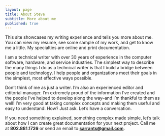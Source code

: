 ```yaml
---
layout: page
title: About Steve
subtitle: More about me
published: true
---
```


This site showcases my writing experience and tells you more about me. You can view my resume, see some sample of my work, and get to know me a little. My specialties are online and print documentation.

I am a technical writer with over 30 years of experience in the computer software, hardware, and service industries. The simplest way to describe the many things I do as a technical writer is that I build a bridge between people and technology. I help people and organizations meet their goals in the simplest, most effective ways possible.

Don&#8217;t think of me as just a writer. I&#8217;m also an experienced editor and editorial manager. I&#8217;m extremely proud of the information I&#8217;ve created and the people I&#8217;ve helped to develop along the way&#8211;and I&#8217;m thankful to them as well! I&#8217;m very good at taking complex concepts and making them useful and easy to understand. How? Just ask. Let&#8217;s have a conversation.

If you need something explained, something complex made simple, let&#8217;s talk about how I can create great documentation for your next project. Call me at **802.881.1726** or send an email to **<sarrants@gmail.com>**.




